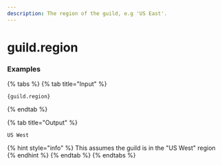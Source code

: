 ```yaml
---
description: The region of the guild, e.g 'US East'.
---
```


# guild.region

### Examples

{% tabs %}
{% tab title="Input" %}
```text
{guild.region}
```
{% endtab %}

{% tab title="Output" %}
```text
US West
```
{% hint style="info" %}
This assumes the guild is in the "US West" region
{% endhint %}
{% endtab %}
{% endtabs %}
